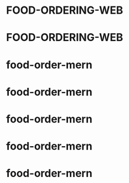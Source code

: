 # FOOD-ORDERING-WEB
# FOOD-ORDERING-WEB
# food-order-mern
# food-order-mern
# food-order-mern
# food-order-mern
# food-order-mern
